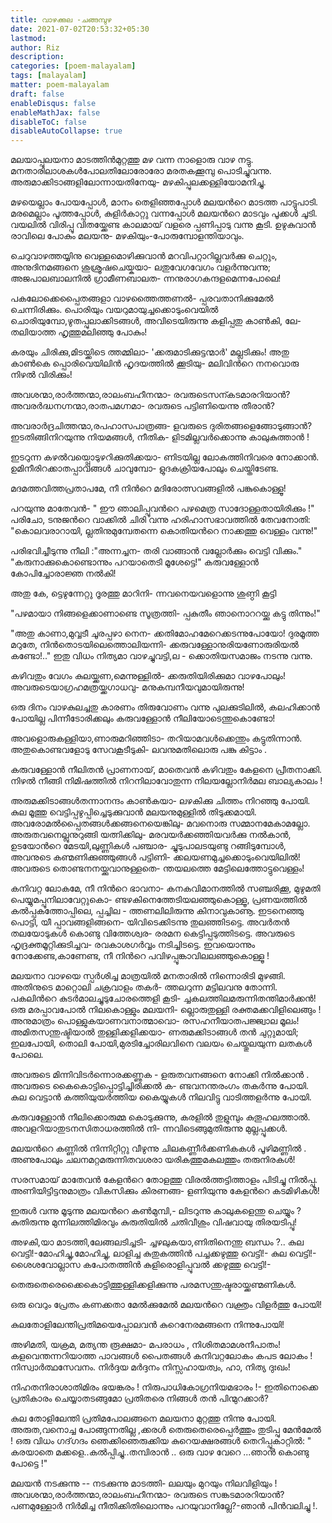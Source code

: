 ```yaml
---
title: വാഴക്കുല -ചങ്ങമ്പുഴ
date: 2021-07-02T20:53:32+05:30
lastmod:
author: Riz
description:
categories: [poem-malayalam]
tags: [malayalam]
matter: poem-malayalam
draft: false
enableDisqus: false
enableMathJax: false
disableToC: false
disableAutoCollapse: true
---
```


മലയാപ്പുലയനാ മാടത്തിന്‍മുറ്റത്തു
മഴ വന്ന നാളൊരു വാഴ നട്ടു.
മനതാരിലാശകള്‍പോലതിലോരോരോ
മരതകക്കൂമ്പു പൊടിച്ചുവന്നു.
അരുമാക്കിടാങ്ങളിലോന്നായതിനേയു-
മഴകിപ്പുലക്കള്ളിയോമനിച്ചു.

മഴയെല്ലാം പോയപ്പോള്‍, മാനം തെളിഞ്ഞപ്പോള്‍
മലയന്‍റെ മാടത്ത പാട്ടുപാടി.
മരമെല്ലാം പൂത്തപ്പോള്‍, കുളിര്‍കാറ്റു വന്നപ്പോള്‍
മലയന്‍റെ മാടവും പൂക്കള്‍ ചൂടി.
വയലില്‍ വിരിപ്പൂ വിതയ്ക്കേണ്ട കാലമായ്‌
വളരെ പ്പണിപ്പാടു വന്നു കൂടി.
ഉഴുകുവാന്‍ രാവിലെ പോകും മലയനു-
മഴകിയും-പോരുമ്പോളന്തിയാവും.

ചെറുവാഴത്തയ്യിനു വെള്ളമൊഴിക്കുവാന്‍
മറവിപറ്റാറില്ലവര്‍ക്കു ചെറ്റും,
അനുദിനമങ്ങനെ ശുശ്രൂഷചെയ്കയാ-
ലതുവേഗവേഗം വളര്‍ന്നുവന്നു;
അജപാലബാലനില്‍ ഗ്രാമീണബാലത-
ന്നനുരാഗകന്ദളമെന്നപോലെ!

പകലോക്കെപ്പൈതങ്ങളാ വാഴത്തൈത്തണല്‍-
പ്പരവതാനിക്കുമേല്‍ ചെന്നിരിക്കും.
പൊരിയും വയറുമായുച്ചക്കൊടുംവെയില്‍
ചൊരിയുമ്പോ,ഴുതപ്പുലാക്കിടങ്ങള്‍,
അവിടെയിരുന്നു കളിപ്പതു കാണ്‍കി, ലേ-
തലിയാത്ത ഹൃത്തുമലിഞ്ഞു പോകും!

കരയും ചിരിക്കു,മിടയ്ക്കിടെ ത്തമ്മിലാ-
'ക്കരുമാടിക്കുട്ടന്മാര്‍' മല്ലടിക്കും!
അതു കാണ്‍കെ പ്പൊരിവെയിലിന്‍ ഹൃദയത്തില്‍ ക്കൂടിയു-
മലിവിന്‍റെ നനവൊരു നിഴല്‍ വിരിക്കും!

അവശന്മാ,രാര്‍ത്തന്മാ,രാലംബഹീനന്മാ-
രവരുടെസന്കടമാരറിയാന്‍?
അവരര്‍ദ്ധനഗ്നന്മാ,രാതപമഗ്നമാ-
രവരുടെ പട്ടിണിയെന്നു തീരാന്‍?

അവരാര്‍ദ്രചിത്തന്മാ,രപഹാസപാത്രങ്ങ-
ളവരുടെ ദുരിതങ്ങളെങ്ങോടുങ്ങാന്‍?
ഇടതിങ്ങിനിറയുന്നു നിയമങ്ങള്‍, നീതിക-
ളിടമില്ലവര്‍ക്കൊന്നു കാലുകുത്താന്‍ !

ഇടറുന്ന കഴല്‍വയ്പ്പൊടുഴറിക്കുതിക്കയാ-
ണിടയില്ല ലോകത്തിനിവരെ നോക്കാന്‍.
ഉമിനീരിറക്കാതപ്പാവങ്ങള്‍ ചാവുമ്പോ-
ളുദകക്രിയപോലും ചെയ്തിടേണ്ട.

മദമത്തവിത്തപ്രതാപമേ, നീ നിന്‍റെ
മദിരോത്സവങ്ങളില്‍ പങ്കുകൊള്ളൂ!

പറയുന്നു മാതേവന്‍- " ഈ ഞാലിപ്പൂവന്‍റെ
പഴമെത്ര സാദോള്ളതായിരിക്കും !"
പരിചോ, ടനുജന്‍റെ വാക്കില്‍ ചിരി വന്നു
ഹരിഹാസഭാവത്തില്‍ തേവനോതി:
"കൊലവരാറായി, ല്ലതിനുമുമ്പേതന്നെ
കൊതിയന്‍റെ നാക്കത്തു വെള്ളം വന്നു!"

പരിഭവിച്ചീടുന്നു നീലി :"അന്നച്ചന-
തരി വാങ്ങാന്‍ വല്ലോര്‍ക്കും വെട്ടി വിക്കും."
"കരുനാക്കുകൊണ്ടൊന്നും പറയാതെടി മൂശേട്ടെ!"
കരുവള്ളോന്‍ കോപിച്ചോരാജ്ഞ നല്‍കി!

അതു കേ, ട്ടെഴുന്നേറ്റു ദൂരത്തു മാറിനി-
ന്നവനെയവളൊന്നു ശുണ്ഠി കൂട്ടി

"പഴമായാ നിങ്ങളെക്കാണാണ്ടെ സൂത്രത്തി-
പ്പകുതീം ഞാനൊററയ്ക്കു കട്ടു തിന്നും!"

"അതു കാണാ,മുവ്വടീ ചൂരപ്പഴാ നെന-
ക്കതിമോഹമേറെക്കടന്നുപോയോ!
ദുരമൂത്ത മറുതേ, നിന്‍തൊടയിലെത്തൊലിയന്നി-
ക്കരുവള്ളോനുരിയണോരുരിയല്‍ കണ്ടോ!.."
ഇതു വിധം നിത്യമാ വാഴച്ചുവട്ടി,ല -
ക്കൊതിയസമാജം നടന്നു വന്നു.

കഴിവതും വേഗം കുലയ്ക്കണ,മെന്നുള്ളില്‍-
ക്കരുതിയിരിക്കുമാ വാഴപോലും!
അവരുടെയാഗ്രഹമത്രയ്ക്കഗാധവു-
മനുകമ്പനീയവുമായിരുന്നു!

ഒരു ദിനം വാഴകുലച്ചതു കാരണം
തിരുവോണം വന്നു പുലക്കുടിലില്‍,
കലഹിക്കാന്‍ പോയില്ല പിന്നീടോരിക്കലും
കരുവള്ളോന്‍ നീലിയോടെന്തുകൊണ്ടോ!

അവളൊരുകള്ളിയാ,ണാരുമറിഞ്ഞിടാ-
തറിയാമവള്‍ക്കെന്തും കട്ടുതിന്നാന്‍.
അതുകൊണ്ടവളോടു സേവകൂടീടുകി-
ലവനുമതിലൊരു പങ്കു കിട്ടാം .

കരുവള്ളോന്‍ നീലിതന്‍ പ്രാണനായ്‌, മാതെവന്‍
കഴിവതും കേളനെ പ്രീതനാക്കി.
നിഴല്‍ നീങ്ങി നിമിഷത്തില്‍ നിറനിലാവോതുന്ന
നിലയല്ലോനിര്‍മല ബാല്യകാലം !

അരുമക്കിടാങ്ങള്‍തന്നാനന്ദം കാണ്‍കയാ-
ലഴകിക്കു ചിത്തം നിറഞ്ഞു പോയി.
കുല മൂത്തു വെട്ടിപ്പഴുപ്പിച്ചെടുക്കുവാന്‍
മലയനുമുള്ളില്‍ തിടുക്കമായി.
അവരോമല്‍പ്പൈതങ്ങള്‍ക്കങ്ങനെയെങ്കിലു-
മവനൊരു സമ്മാനമേകാമല്ലോ.
അരുതവനെല്ലുനുറുങ്ങി യത്നിക്കിലു-
മരവയര്‍ക്കഞ്ഞിയവര്‍ക്കു നല്‍കാന്‍,
ഉടയോന്‍റെ മേടയി,ലുണ്ണികള്‍ പഞ്ചാര-
ച്ചുടുപാലടയുണ്ടു റങ്ങിടുമ്പോള്‍,
അവനുടെ കണ്മണിക്കുഞ്ഞുങ്ങള്‍ പട്ടിണി-
ക്കലയണമുച്ചക്കൊടുംവെയിലില്‍!
അവരുടെ തൊണ്ടനനയ്ക്കുവാനുള്ളതെ-
ന്തയലത്തെ മേട്ടിലെത്തോട്ടുവെള്ളം!

കനിവറ്റ ലോകമേ, നീ നിന്‍റെ ഭാവനാ-
കനകവിമാനത്തില്‍ സഞ്ചരിക്കൂ,
മുഴുമതി പെയ്യുമപ്പൂനിലാവേറ്റുകൊ-
ണ്ടഴകിനെത്തേടിയലഞ്ഞുകൊള്ളൂ,
പ്രണയത്തില്‍ കല്‍പ്പകത്തോപ്പിലെ, പ്പച്ചില -
ത്തണലിലിരുന്നു കിനാവുകാണൂ.
ഇടനെഞ്ഞു പൊട്ടി, യീ പ്പാവങ്ങളിങ്ങനെ-
യിവിടെക്കിടന്നു തുലഞ്ഞിടട്ടെ.
അവര്‍തന്‍ തലയോടുകള്‍ കൊണ്ടു വിത്തേശ്വര-
രരമന കെട്ടിപ്പടുത്തിടട്ടെ.
അവരുടെ ഹൃദ്രക്തമൂറ്റിക്കുടിച്ചവ-
രവകാശഗര്‍വ്വം നടിച്ചിടട്ടെ.
ഇവയൊന്നും നോക്കേണ്ട,കാണേണ്ട, നീ നിന്‍റെ
പവിഴപ്പൂങ്കാവിലലഞ്ഞുകൊള്ളൂ !

മലയനാ വാഴയെ സ്പര്‍ശിച്ച മാത്രയില്‍
മനതാരില്‍ നിന്നൊരിടി മുഴങ്ങി.
അതിനുടെ മാറ്റൊലി ചക്രവാളം തകര്‍-
ത്തലറുന്ന മട്ടിലവനു തോന്നി.
പകലിന്‍റെ കുടര്‍മാലച്ചുടുചോരത്തെളി കൂടി-
ച്ചകലത്തിലമരുന്നിതന്തിമാര്‍ക്കന്‍!
ഒരു മരപ്പാവപോല്‍ നിലകൊള്ളും മലയനി-
ല്ലൊരുതുള്ളി രക്തമക്കവിളിലെങ്ങും !
അനുമാത്രം പൊള്ളുകയാണവനാത്മാവൊ-
രസഹനീയാതപജ്ജ്വാല മൂലം!
അമിതസന്തുഷ്ടിയാല്‍ തുള്ളിക്കളിക്കയാ-
ണരുമക്കിടാങ്ങള്‍ തന്‍ ചുറ്റുമായി;
ഇലപോയി, തൊലി പോയി,മുരടിച്ചോരിലവിനെ
വലയം ചെയ്തുലയുന്ന ലതകള്‍ പോലെ.

അവരുടെ മിന്നിവിടര്‍ന്നൊരക്കണ്ണുക -
ളരുതവനങ്ങനെ നോക്കി നില്‍ക്കാന്‍ .
അവരുടെ കൈകൊട്ടിപ്പൊട്ടിച്ചിരിക്കല്‍ ക-
ണ്ടവനന്തരംഗം തകര്‍ന്നു പോയി.
കുല വെട്ടാന്‍ കത്തിയുയര്‍ത്തിയ കൈയ്യുകള്‍
നിലവിട്ടു വാടിത്തളര്‍ന്നു പോയി.

കരുവള്ളോന്‍ നീലിക്കൊരുമ്മ കൊടുക്കുന്നു,
കരളില്‍ തുളുമ്പും കുതൂഹലത്താല്‍.
അവളറിയാതുടനസിതാധരത്തില്‍ നി-
ന്നവിടെങ്ങുമുതിരുന്നു മുല്ലപ്പൂക്കള്‍.

മലയന്‍റെ കണ്ണില്‍ നിന്നിറ്റിറ്റു വീഴുന്നു
ചിലകണ്ണീര്‍ക്കണികകള്‍ പൂഴിമണ്ണില്‍ .
അണുപോലും ചലനമറ്റമരുന്നിതവശരാ
യരികത്തുമകലത്തും തരുനിരകള്‍!

സരസമായ്‌ മാതേവന്‍ കേളന്‍റെ തോളത്തു
വിരല്‍ത്തട്ടിത്താളം പിടിച്ചു നില്‍പ്പൂ.
അണിയിട്ടിട്ടനുമാത്രം വികസിക്കും കിരണങ്ങ-
ളണിയുന്നു കേളന്‍റെ കടമിഴികള്‍!

ഇരുള്‍ വന്നു മൂടുന്നു മലയന്‍റെ കണ്‍മുമ്പി,-
ലിടറുന്നു കാലുകളെന്തു ചെയ്യും ?
കുതിരുന്നു മുന്നിലത്തിമിരവും കുരുതിയില്‍
ചതിവീശും വിഷവായു തിരയടിപ്പൂ!

അഴകി,യാ മാടത്തി,ലേങ്ങലടിച്ചടി-
ച്ചഴലുകയാ,ണിതിനെന്തു ബന്ധം ?..
കുല വെട്ടി!-മോഹിച്ചു,മോഹിച്ചു, ലാളിച്ച
കുതുകത്തിന്‍ പച്ചക്കഴുത്തു വെട്ടി!-
കുല വെട്ടി!- ശൈശവോല്ലാസ കപോതത്തിന്‍
കുളിരൊളിപ്പൂവല്‍ ക്കഴുത്തു വെട്ടി!-

തെരുതെരെക്കൈകൊട്ടിത്തുള്ളിക്കളിക്കുന്നു
പരമസന്തുഷ്ടരായ്ക്കണ്മണികള്‍.

ഒരു വെറും പ്രേതം കണക്കതാ മേല്‍ക്കുമേല്‍
മലയന്‍റെ വക്ത്രം വിളര്‍ത്തു പോയി!

കുലതോളിലേന്തിപ്രതിമയെപ്പോലവന്‍
കുറെനേരമങ്ങനെ നിന്നുപോയി!

അഴിമതി, യക്രമ, മത്യന്ത രൂക്ഷമാ-
മപരാധം , നിശിതമാമശനീപാതം!
കളവെന്തന്നറിയാത്ത പാവങ്ങള്‍ പൈതങ്ങള്‍
കനിവറ്റലോകം കപട ലോകം !
നിസ്വാര്‍ത്ഥസേവനം. നിര്‍ദ്ദയ മര്‍ദ്ദനം
നിസ്സഹായത്വം, ഹാ, നിത്യ ദുഃഖം!

നിഹതനിരാശാതിമിരം ഭയങ്കരം !
നിരുപാധികോഗ്രനിയമഭാരം !-
ഇതിനൊക്കെ പ്രതികാരം ചെയ്യാതടങ്ങുമോ
പ്രതിതരെ നിങ്ങള്‍ തന്‍ പിന്മുറക്കാര്‍?

കുല തോളിലേന്തി പ്രതിമപോലങ്ങനെ
മലയനാ മുറ്റത്തു നിന്നു പോയി.
അരുത,വനൊച്ച പോങ്ങുന്നതില്ല ,ക്കരള്‍
തെരുതെരെപ്പെര്‍ത്തും തുടിപ്പു മേന്‍മേല്‍ !
ഒരു വിധം ഗദ്‌ഗദം ഞെക്കിഞെരുക്കിയ
കുറെയക്ഷരങ്ങള്‍ തെറിപ്പൂകാറ്റില്‍:
" കരയാതെ മക്കളെ..കല്‍പ്പിച്ചു..തമ്പിരാന്‍ ..
ഒരു വാഴ വേറെ ...ഞാന്‍ കൊണ്ടു പോട്ടെ !"

മലയന്‍ നടക്കുന്നു -- നടക്കുന്നു മാടത്തി-
ലലയും മുറയും നിലവിളിയും !
അവശന്മാ,രാര്‍ത്തന്മാ,രാലംബഹീനന്മാ-
രവരുടെ സങ്കടമാരറിയാന്‍?
പണമുള്ളോര്‍ നിര്‍മിച്ച നീതിക്കിതിലൊന്നും
പറയുവാനില്ലേ?-ഞാന്‍ പിന്‍വലിച്ചു !.
